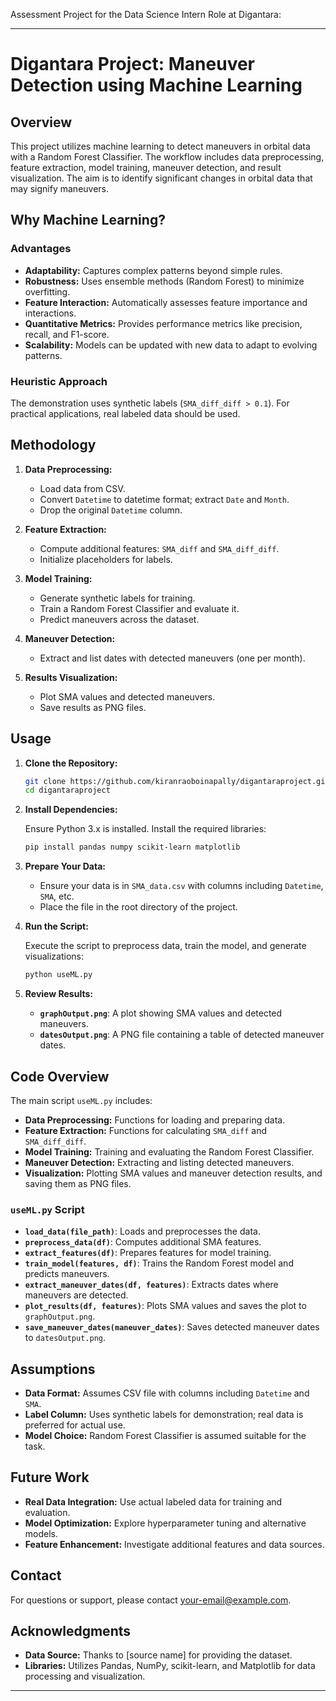  Assessment Project for the Data Science Intern Role at Digantara:

---

# Digantara Project: Maneuver Detection using Machine Learning

## Overview

This project utilizes machine learning to detect maneuvers in orbital data with a Random Forest Classifier. The workflow includes data preprocessing, feature extraction, model training, maneuver detection, and result visualization. The aim is to identify significant changes in orbital data that may signify maneuvers.

## Why Machine Learning?

### Advantages

- **Adaptability:** Captures complex patterns beyond simple rules.
- **Robustness:** Uses ensemble methods (Random Forest) to minimize overfitting.
- **Feature Interaction:** Automatically assesses feature importance and interactions.
- **Quantitative Metrics:** Provides performance metrics like precision, recall, and F1-score.
- **Scalability:** Models can be updated with new data to adapt to evolving patterns.

### Heuristic Approach

The demonstration uses synthetic labels (`SMA_diff_diff > 0.1`). For practical applications, real labeled data should be used.

## Methodology

1. **Data Preprocessing:**
   - Load data from CSV.
   - Convert `Datetime` to datetime format; extract `Date` and `Month`.
   - Drop the original `Datetime` column.

2. **Feature Extraction:**
   - Compute additional features: `SMA_diff` and `SMA_diff_diff`.
   - Initialize placeholders for labels.

3. **Model Training:**
   - Generate synthetic labels for training.
   - Train a Random Forest Classifier and evaluate it.
   - Predict maneuvers across the dataset.

4. **Maneuver Detection:**
   - Extract and list dates with detected maneuvers (one per month).

5. **Results Visualization:**
   - Plot SMA values and detected maneuvers.
   - Save results as PNG files.

## Usage

1. **Clone the Repository:**

   ```bash
   git clone https://github.com/kiranraoboinapally/digantaraproject.git
   cd digantaraproject
   ```

2. **Install Dependencies:**

   Ensure Python 3.x is installed. Install the required libraries:

   ```bash
   pip install pandas numpy scikit-learn matplotlib
   ```

3. **Prepare Your Data:**

   - Ensure your data is in `SMA_data.csv` with columns including `Datetime`, `SMA`, etc.
   - Place the file in the root directory of the project.

4. **Run the Script:**

   Execute the script to preprocess data, train the model, and generate visualizations:

   ```bash
   python useML.py
   ```

5. **Review Results:**

   - **`graphOutput.png`**: A plot showing SMA values and detected maneuvers.
   - **`datesOutput.png`**: A PNG file containing a table of detected maneuver dates.

## Code Overview

The main script `useML.py` includes:

- **Data Preprocessing:** Functions for loading and preparing data.
- **Feature Extraction:** Functions for calculating `SMA_diff` and `SMA_diff_diff`.
- **Model Training:** Training and evaluating the Random Forest Classifier.
- **Maneuver Detection:** Extracting and listing detected maneuvers.
- **Visualization:** Plotting SMA values and maneuver detection results, and saving them as PNG files.

### `useML.py` Script

- **`load_data(file_path)`**: Loads and preprocesses the data.
- **`preprocess_data(df)`**: Computes additional SMA features.
- **`extract_features(df)`**: Prepares features for model training.
- **`train_model(features, df)`**: Trains the Random Forest model and predicts maneuvers.
- **`extract_maneuver_dates(df, features)`**: Extracts dates where maneuvers are detected.
- **`plot_results(df, features)`**: Plots SMA values and saves the plot to `graphOutput.png`.
- **`save_maneuver_dates(maneuver_dates)`**: Saves detected maneuver dates to `datesOutput.png`.

## Assumptions

- **Data Format:** Assumes CSV file with columns including `Datetime` and `SMA`.
- **Label Column:** Uses synthetic labels for demonstration; real data is preferred for actual use.
- **Model Choice:** Random Forest Classifier is assumed suitable for the task.

## Future Work

- **Real Data Integration:** Use actual labeled data for training and evaluation.
- **Model Optimization:** Explore hyperparameter tuning and alternative models.
- **Feature Enhancement:** Investigate additional features and data sources.

## Contact

For questions or support, please contact [your-email@example.com](mailto:your-email@example.com).

## Acknowledgments

- **Data Source:** Thanks to [source name] for providing the dataset.
- **Libraries:** Utilizes Pandas, NumPy, scikit-learn, and Matplotlib for data processing and visualization.


---

 



